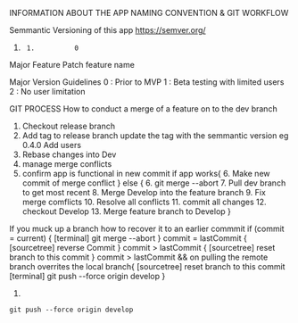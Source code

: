 INFORMATION ABOUT THE APP NAMING CONVENTION & GIT WORKFLOW

Semmantic Versioning of this app
https://semver.org/

1.      1.          0             
Major   Feature     Patch         feature name

Major Version Guidelines
0 : Prior to MVP
1 : Beta testing with limited users
2 : No user limitation


GIT PROCESS
How to conduct a merge of a feature on to the dev branch
1. Checkout release branch
2. Add tag to release branch update the tag with the semmantic version eg 0.4.0 Add users  
  3. Rebase changes into Dev
  4. manage merge conflicts
  5. confirm app is functional in new commit
  if app works{
    6. Make new commit of merge conflict 
  } else
  {
    6. git merge --abort
    7. Pull dev branch to get most recent
    8. Merge Develop into the feature branch
    9. Fix merge comflicts
    10. Resolve all conflicts
    11. commit all changes
    12. checkout Develop
    13. Merge feature branch to Develop
  }

  If you muck up a branch how to recover it to an earlier commmit
    if (commit = current) {
      [terminal] git merge --abort
    } commit = lastCommit {
      [sourcetree] reverse Commit
    } commit > lastCommit {
      [sourcetree] reset branch to this commit
    } commit > lastCommit && on pulling the remote branch overrites the local branch{
      [sourcetree] reset branch to this commit
     [terminal] git push --force origin develop
    }

  1. 
    git push --force origin develop 